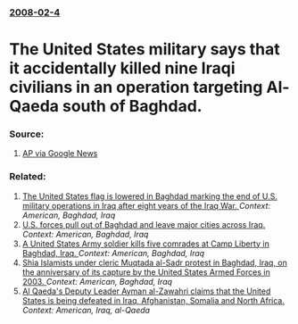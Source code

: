 ### [2008-02-4](/news/2008/02/4/index.md)

#  The United States military says that it accidentally killed nine Iraqi civilians in an operation targeting Al-Qaeda south of Baghdad. 




### Source:

1. [AP via Google News](http://ap.google.com/article/ALeqM5iuXxuhwd08-hJxlnNqFHd_5tJ6oQD8UJ8LIG0)

### Related:

1. [The United States flag is lowered in Baghdad marking the end of U.S. military operations in Iraq after eight years of the Iraq War. ](/news/2011/12/15/the-united-states-flag-is-lowered-in-baghdad-marking-the-end-of-u-s-military-operations-in-iraq-after-eight-years-of-the-iraq-war.md) _Context: American, Baghdad, Iraq_
2. [ U.S. forces pull out of Baghdad and leave major cities across Iraq. ](/news/2009/06/30/u-s-forces-pull-out-of-baghdad-and-leave-major-cities-across-iraq.md) _Context: American, Baghdad, Iraq_
3. [ A United States Army soldier kills five comrades at Camp Liberty in Baghdad, Iraq. ](/news/2009/05/11/a-united-states-army-soldier-kills-five-comrades-at-camp-liberty-in-baghdad-iraq.md) _Context: American, Baghdad, Iraq_
4. [ Shia Islamists under cleric Muqtada al-Sadr protest in Baghdad, Iraq, on the anniversary of its capture by the United States Armed Forces in 2003. ](/news/2009/04/9/shia-islamists-under-cleric-muqtada-al-sadr-protest-in-baghdad-iraq-on-the-anniversary-of-its-capture-by-the-united-states-armed-forces-i.md) _Context: American, Baghdad, Iraq_
5. [ Al Qaeda's Deputy Leader Ayman al-Zawahri claims that the United States is being defeated in Iraq, Afghanistan, Somalia and North Africa. ](/news/2007/09/20/al-qaeda-s-deputy-leader-ayman-al-zawahri-claims-that-the-united-states-is-being-defeated-in-iraq-afghanistan-somalia-and-north-africa.md) _Context: American, Iraq, al-Qaeda_

